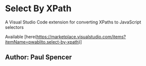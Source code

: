 # Select By XPath

A Visual Studio Code extension for converting XPaths to JavaScript selectors

Available [here(https://marketplace.visualstudio.com/items?itemName=pwablito.select-by-xpath)]

## Author: Paul Spencer